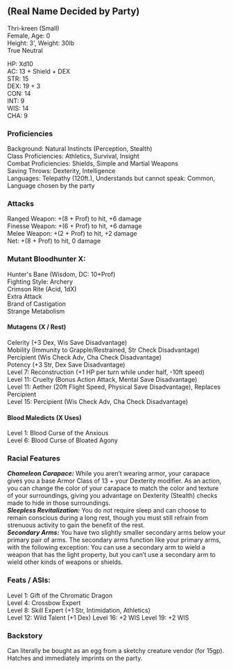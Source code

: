 ## (Real Name Decided by Party)
Thri-kreen (Small) \
Female, Age: 0 \
Height: 3', Weight: 30lb \
True Neutral

HP: Xd10 \
AC: 13 + Shield + DEX \
STR: 15 \
DEX: 19 + 3 \
CON: 14 \
INT: 9 \
WIS: 14 \
CHA: 9

### Proficiencies
Background: Natural Instincts (Perception, Stealth) \
Class Proficiencies: Athletics, Survival, Insight \
Combat Proficiencies: Shields, Simple and Martial Weapons \
Saving Throws: Dexterity, Intelligence \
Languages: Telepathy (120ft.), Understands but cannot speak: Common, Language chosen by the party

### Attacks
Ranged Weapon: +(8 + Prof) to hit, +6 damage \
Finesse Weapon: +(6 + Prof) to hit, +6 damage \
Melee Weapon: +(2 + Prof) to hit, +2 damage \
Net: +(8 + Prof) to hit, 0 damage

### Mutant Bloodhunter X: 
Hunter's Bane (Wisdom, DC: 10+Prof) \
Fighting Style: Archery \
Crimson Rite (Acid, 1dX) \
Extra Attack \
Brand of Castigation \
Strange Metabolism

#### Mutagens (X / Rest) 
Celerity (+3 Dex, Wis Save Disadvantage) \
Mobility (Immunity to Grapple/Restrained, Str Check Disadvantage) \
Percipient (Wis Check Adv, Cha Check Disadvantage) \
Potency (+3 Str, Dex Save Disadvantage) \
Level 7: Reconstruction (+1 HP per turn while under half, -10ft speed) \
Level 11: Cruelty (Bonus Action Attack, Mental Save Disadvantage) \
Level 11: Aether (20ft Flight Speed, Physical Save Disadvantage), Replaces Percipient \
Level 15: Percipient (Wis Check Adv, Cha Check Disadvantage)

#### Blood Maledicts (X Uses) 
Level 1: Blood Curse of the Anxious \
Level 6: Blood Curse of Bloated Agony

### Racial Features
***Chameleon Carapace:*** While you aren’t wearing armor, your carapace gives you a base Armor Class of 13 + your Dexterity modifier. As an action, you can change the color of your carapace to match the color and texture of your surroundings, giving you advantage on Dexterity (Stealth) checks made to hide in those surroundings. \
***Sleepless Revitalization:*** You do not require sleep and can choose to remain conscious during a long rest, though you must still refrain from strenuous activity to gain the benefit of the rest. \
***Secondary Arms:*** You have two slightly smaller secondary arms below your primary pair of arms. The secondary arms function like your primary arms, with the following exception:
You can use a secondary arm to wield a weapon that has the light property, but you can’t use a secondary arm to wield other kinds of weapons or shields.

### Feats / ASIs: 
Level 1: Gift of the Chromatic Dragon \
Level 4: Crossbow Expert \
Level 8: Skill Expert (+1 Str, Intimidation, Athletics) \
Level 12: Wild Talent (+1 Dex) 
Level 16: +2 WIS
Level 19: +2 WIS

### Backstory
Can literally be bought as an egg from a sketchy creature vendor (for 15gp). Hatches and immediately imprints on the party. 
